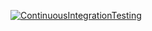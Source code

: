 [![ContinuousIntegrationTesting](https://github.com/pizzayperros/ci_cd_testing/actions/workflows/continuous-integration.yml/badge.svg)](https://github.com/pizzayperros/ci_cd_testing/actions/workflows/continuous-integration.yml)
